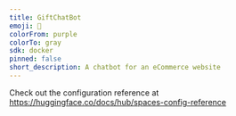 ```yaml
---
title: GiftChatBot
emoji: 🚀
colorFrom: purple
colorTo: gray
sdk: docker
pinned: false
short_description: A chatbot for an eCommerce website
---
```


Check out the configuration reference at https://huggingface.co/docs/hub/spaces-config-reference
